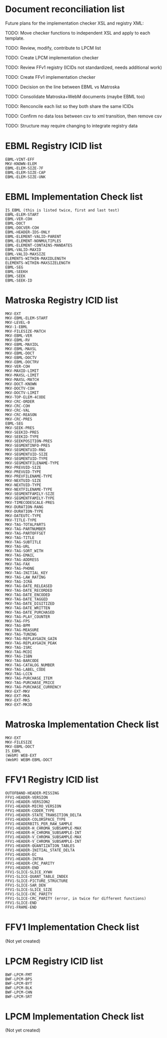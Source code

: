 # Document reconciliation list

Future plans for the implementation checker XSL and registry XML:

TODO: Move checker functions to independent XSL and apply to each template.

TODO: Review, modify, contribute to LPCM list

TODO: Create LPCM implementation checker

TODO: Review FFv1 registry (ICIDs not standardized, needs additional work)

TODO: Create FFv1 implementation checker

TODO: Decision on the line between EBML vs Matroska

TODO: Consolidate Matroska+WebM documents (maybe EBML too)

TODO: Renconcile each list so they both share the same ICIDs

TODO: Confirm no data loss between csv to xml transition, then remove csv 

TODO: Structure may require changing to integrate registry data

# EBML Registry ICID list

```
EBML-VINT-EFF
MKV-KNOWN-ELEM
EBML-ELEM-SIZE-7F
EBML-ELEM-SIZE-CAP
EBML-ELEM-SIZE-UNK
```

# EBML Implementation Check list

```
IS_EBML (this is listed twice, first and last test)
EBML-ELEM-START
EBML-VER-COH
EBML-DOCT
EBML-DOCVER-COH
EBML-HEADER-IDS-ONLY
EBML-ELEMENT-VALID-PARENT
EBML-ELEMENT-NONMULTIPLES
EBML-ELEMENT-CONTAINS-MANDATES
EBML-VALID-MAXID
EBML-VALID-MAXSIZE
ELEMENTS-WITHIN-MAXIDLENGTH
ELEMENTS-WITHIN-MAXSIZELENGTH
EBML-SEG
EBML-SEEKH
EBML-SEEK
EBML-SEEK-ID
```

# Matroska Registry ICID list

```
MKV-EXT
MKV-EBML-ELEM-START
MKV-LEVEL-0
MKV-1-EBML
MKV-FILESIZE-MATCH
MKV-EBML-VER
MKV-EBML-RV
MKV-EBML-MAXIDL
MKV-EBML-MAXSL
MKV-EBML-DOCT
MKV-EBML-DOCTV
MKV-EBML-DOCTRV
MKV-VER-COH
MKV-MAXID-LIMIT
MKV-MAXSL-LIMIT
MKV-MAXSL-MATCH
MKV-DOCT-KNOWN
MKV-DOCTV-COH
MKV-DOCTV-LIMIT
MKV-TOP-ELEM-4CODE
MKV-CRC-ORDER
MKV-CRC-COH
MKV-CRC-VAL
MKV-CRC-REASON
MKV-CRC-PRES
EBML-SEG
MKV-SEEK-PRES
MKV-SEEKID-PRES
MKV-SEEKID-TYPE
MKV-SEEKPOSITION-PRES
MKV-SEGMENTINFO-PRES
MKV-SEGMENTUID-RNG
MKV-SEGMENTUID-SIZE
MKV-SEGMENTUID-TYPE
MKV-SEGMENTFILENAME-TYPE
MKV-PREVUID-SIZE
MKV-PREVUID-TYPE
MKV-PREVFILENAME-TYPE
MKV-NEXTUID-SIZE
MKV-NEXTUID-TYPE
MKV-NEXTFILENAME-TYPE
MKV-SEGMENTFAMILY-SIZE
MKV-SEGMENTFAMILY-TYPE
MKV-TIMECODESCALE-PRES
MKV-DURATION-RANG
MKV-DURATION-TYPE
MKV-DATEUTC-TYPE
MKV-TITLE-TYPE
MKV-TAG-TOTALPARTS
MKV-TAG-PARTNUMBER
MKV-TAG-PARTOFFSET
MKV-TAG-TITLE
MKV-TAG-SUBTITLE
MKV-TAG-URL
MKV-TAG-SORT_WITH
MKV-TAG-EMAIL
MKV-TAG-ADDRESS
MKV-TAG-FAX
MKV-TAG-PHONE
MKV-TAG-INITIAL_KEY
MKV-TAG-LAW_RATING
MKV-TAG-ICRA
MKV-TAG-DATE_RELEASED
MKV-TAG-DATE_RECORDED
MKV-TAG-DATE_ENCODED
MKV-TAG-DATE_TAGGED
MKV-TAG-DATE_DIGITIZED
MKV-TAG-DATE_WRITTEN
MKV-TAG-DATE_PURCHASED
MKV-TAG-PLAY_COUNTER
MKV-TAG-FPS
MKV-TAG-BPM
MKV-TAG-MEASURE
MKV-TAG-TUNING
MKV-TAG-REPLAYGAIN_GAIN
MKV-TAG-REPLAYGAIN_PEAK
MKV-TAG-ISRC
MKV-TAG-MCDI
MKV-TAG-ISBN
MKV-TAG-BARCODE
MKV-TAG-CATALOG_NUMBER
MKV-TAG-LABEL_CODE
MKV-TAG-LCCN
MKV-TAG-PURCHASE_ITEM
MKV-TAG-PURCHASE_PRICE
MKV-TAG-PURCHASE_CURRENCY
MKV-EXT-MKV
MKV-EXT-MKA
MKV-EXT-MKS
MKV-EXT-MK3D
```

# Matroska Implementation Check list

```
MKV-EXT
MKV-FILESIZE
MKV-EBML-DOCT
IS_EBML
(WebM) WEB-EXT
(WebM) WEBM-EBML-DOCT
```

# FFV1 Registry ICID list

```
OUTOFBAND-HEADER-MISSING
FFV1-HEADER-VERSION
FFV1-HEADER-VERSION2
FFV1-HEADER-MICRO_VERSION
FFV1-HEADER-CODER_TYPE
FFV1-HEADER-STATE_TRANSITION_DELTA
FFV1-HEADER-COLORSPACE_TYPE
FFV1-HEADERBITS_PER_RAW_SAMPLE
FFV1-HEADER-H_CHROMA_SUBSAMPLE-MAX
FFV1-HEADER-H_CHROMA_SUBSAMPLE-INT
FFV1-HEADER-V_CHROMA_SUBSAMPLE-MAX
FFV1-HEADER-V_CHROMA_SUBSAMPLE-INT
FFV1-HEADER-QUANTIZATION_TABLES
FFV1-HEADER-INITIAL_STATE_DELTA
FFV1-HEADER-EC
FFV1-HEADER-INTRA
FFV1-HEADER-CRC_PARITY
FFV1-HEADER-END
FFV1-SLICE-SLICE_XYWH
FFV1-SLICE-QUANT_TABLE_INDEX
FFV1-SLICE-PICTURE_STRUCTURE
FFV1-SLICE-SAR_DEN
FFV1-SLICE-SLICE_SIZE
FFV1-SLICE-CRC_PARITY
FFV1-SLICE-CRC_PARITY (error, in twice for different functions)
FFV1-SLICE-END
FFV1-FRAME-END
```

# FFV1 Implementation Check list

(Not yet created)

# LPCM Registry ICID list

```
BWF-LPCM-FMT
BWF-LPCM-BPS
BWF-LPCM-BYT
BWF-LPCM-BLK
BWF-LPCM-CHN
BWF-LPCM-SRT
```

# LPCM Implementation Check list

(Not yet created)